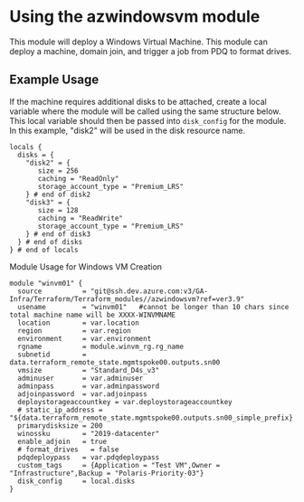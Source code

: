 # Using the azwindowsvm module
This module will deploy a Windows Virtual Machine.  This module can deploy a machine, domain join, and trigger a job from PDQ to format drives.


## Example Usage
If the machine requires additional disks to be attached, create a local variable where the module will be called using the same structure below.  This local variable should then be passed into ```disk_config``` for the module. 
In this example, "disk2" will be used in the disk resource name.
```
locals {
  disks = {
    "disk2" = {
       size = 256
       caching = "ReadOnly"
       storage_account_type = "Premium_LRS"
    } # end of disk2
    "disk3" = {
       size = 128
       caching = "ReadWrite"
       storage_account_type = "Premium_LRS"
    } # end of disk3    
  } # end of disks
} # end of locals 
```

Module Usage for Windows VM Creation
```
module "winvm01" {
  source          = "git@ssh.dev.azure.com:v3/GA-Infra/Terraform/Terraform_modules//azwindowsvm?ref=ver3.9"
  usename         = "winvm01"   #cannot be longer than 10 chars since total machine name will be XXXX-WINVMNAME
  location        = var.location
  region          = var.region
  environment     = var.environment
  rgname          = module.winvm_rg.rg_name
  subnetid        = data.terraform_remote_state.mgmtspoke00.outputs.sn00
  vmsize          = "Standard_D4s_v3"
  adminuser       = var.adminuser
  adminpass       = var.adminpassword
  adjoinpassword  = var.adjoinpass
  deploystorageaccountkey = var.deploystorageaccountkey
  # static_ip_address = "${data.terraform_remote_state.mgmtspoke00.outputs.sn00_simple_prefix}.150"
  primarydisksize = 200
  winossku        = "2019-datacenter"
  enable_adjoin   = true
  # format_drives   = false
  pdqdeploypass   = var.pdqdeploypass
  custom_tags     = {Application = "Test VM",Owner = "Infrastructure",Backup = "Polaris-Priority-03"}
  disk_config     = local.disks
}
```